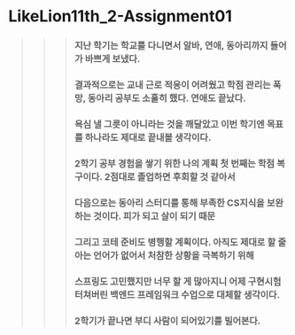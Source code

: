 # LikeLion11th_2-Assignment01

>>> ### 지난 학기는 학교를 다니면서 알바, 연애, 동아리까지 들어가 바쁘게 보냈다.
>>> ### 결과적으로는 교내 근로 적응이 어려웠고 학점 관리는 폭망, 동아리 공부도 소홀히 했다. 연애도 끝났다.
>>> ### 욕심 낼 그릇이 아니라는 것을 깨달았고 이번 학기엔 목표를 하나라도 제대로 끝내볼 생각이다.
>>> ### 2학기 공부 경험을 쌓기 위한 나의 계획 첫 번째는 학점 복구이다. 2점대로 졸업하면 후회할 것 같아서
>>> ### 다음으로는 동아리 스터디를 통해 부족한 CS지식을 보완하는 것이다. 피가 되고 살이 되기 때문 
>>> ### 그리고 코테 준비도 병행할 계획이다. 아직도 제대로 할 줄 아는 언어가 없어서 처참한 상황을 극복하기 위해
>>> ### 스프링도 고민했지만 너무 할 게 많아지니 어제 구현시험 터쳐버린 백엔드 프레임워크 수업으로 대체할 생각이다.
>>> ### 2학기가 끝나면 부디 사람이 되어있기를 빌어본다.